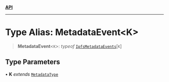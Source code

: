[**API**](../README.md)

***

# Type Alias: MetadataEvent\<K\>

> **MetadataEvent**\<`K`\>: *typeof* [`IpfsMetadataEvents`](../variables/IpfsMetadataEvents.md)\[`K`\]

## Type Parameters

• **K** *extends* [`MetadataType`](../enumerations/MetadataType.md)

